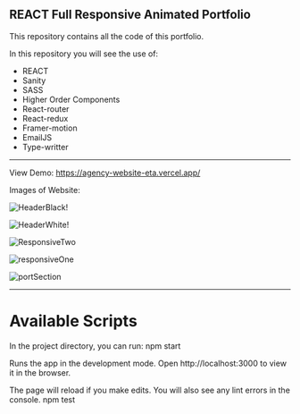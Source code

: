 ## REACT Full Responsive Animated Portfolio 

This repository contains all the code of this portfolio.

In this repository you will see the use of:

* REACT 
* Sanity
* SASS
* Higher Order Components
* React-router
* React-redux
* Framer-motion
* EmailJS 
* Type-writter

---

View Demo: https://agency-website-eta.vercel.app/

Images of Website:

![HeaderBlack!](https://user-images.githubusercontent.com/96997905/160051987-b5f49565-c3a4-42cb-bc58-308a47d9662c.png)

![HeaderWhite!](https://user-images.githubusercontent.com/96997905/160052235-843bf5f5-eb57-4f67-9e03-7bb561076447.png)

![ResponsiveTwo](https://user-images.githubusercontent.com/96997905/160052907-f59738e2-3d4f-4dc2-8f85-f04ff11156e0.png)

![responsiveOne](https://user-images.githubusercontent.com/96997905/160052943-ab27676e-1c9b-489c-8f27-c1ae861c4adb.png)

![portSection](https://user-images.githubusercontent.com/96997905/160052854-0470db66-2ea2-410f-83d9-87a648527086.png)

---

# Available Scripts

In the project directory, you can run:
    npm start

Runs the app in the development mode.
Open http://localhost:3000 to view it in the browser.

The page will reload if you make edits.
You will also see any lint errors in the console.
npm test

